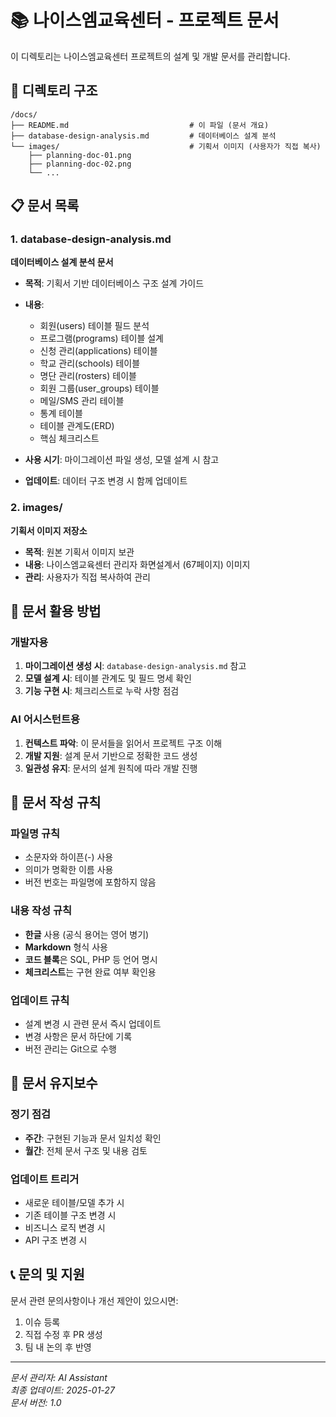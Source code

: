 # 📚 나이스엠교육센터 - 프로젝트 문서

이 디렉토리는 나이스엠교육센터 프로젝트의 설계 및 개발 문서를 관리합니다.

## 📁 디렉토리 구조

```
/docs/
├── README.md                           # 이 파일 (문서 개요)
├── database-design-analysis.md         # 데이터베이스 설계 분석
└── images/                             # 기획서 이미지 (사용자가 직접 복사)
    ├── planning-doc-01.png
    ├── planning-doc-02.png
    └── ...
```

## 📋 문서 목록

### 1. database-design-analysis.md
**데이터베이스 설계 분석 문서**

- **목적**: 기획서 기반 데이터베이스 구조 설계 가이드
- **내용**: 
  - 회원(users) 테이블 필드 분석
  - 프로그램(programs) 테이블 설계
  - 신청 관리(applications) 테이블
  - 학교 관리(schools) 테이블
  - 명단 관리(rosters) 테이블
  - 회원 그룹(user_groups) 테이블
  - 메일/SMS 관리 테이블
  - 통계 테이블
  - 테이블 관계도(ERD)
  - 핵심 체크리스트

- **사용 시기**: 마이그레이션 파일 생성, 모델 설계 시 참고
- **업데이트**: 데이터 구조 변경 시 함께 업데이트

### 2. images/
**기획서 이미지 저장소**

- **목적**: 원본 기획서 이미지 보관
- **내용**: 나이스엠교육센터 관리자 화면설계서 (67페이지) 이미지
- **관리**: 사용자가 직접 복사하여 관리

## 🎯 문서 활용 방법

### 개발자용
1. **마이그레이션 생성 시**: `database-design-analysis.md` 참고
2. **모델 설계 시**: 테이블 관계도 및 필드 명세 확인
3. **기능 구현 시**: 체크리스트로 누락 사항 점검

### AI 어시스턴트용
1. **컨텍스트 파악**: 이 문서들을 읽어서 프로젝트 구조 이해
2. **개발 지원**: 설계 문서 기반으로 정확한 코드 생성
3. **일관성 유지**: 문서의 설계 원칙에 따라 개발 진행

## 📝 문서 작성 규칙

### 파일명 규칙
- 소문자와 하이픈(-) 사용
- 의미가 명확한 이름 사용
- 버전 번호는 파일명에 포함하지 않음

### 내용 작성 규칙
- **한글** 사용 (공식 용어는 영어 병기)
- **Markdown** 형식 사용
- **코드 블록**은 SQL, PHP 등 언어 명시
- **체크리스트**는 구현 완료 여부 확인용

### 업데이트 규칙
- 설계 변경 시 관련 문서 즉시 업데이트
- 변경 사항은 문서 하단에 기록
- 버전 관리는 Git으로 수행

## 🔄 문서 유지보수

### 정기 점검
- **주간**: 구현된 기능과 문서 일치성 확인
- **월간**: 전체 문서 구조 및 내용 검토

### 업데이트 트리거
- 새로운 테이블/모델 추가 시
- 기존 테이블 구조 변경 시
- 비즈니스 로직 변경 시
- API 구조 변경 시

## 📞 문의 및 지원

문서 관련 문의사항이나 개선 제안이 있으시면:
1. 이슈 등록
2. 직접 수정 후 PR 생성
3. 팀 내 논의 후 반영

---

*문서 관리자: AI Assistant*  
*최종 업데이트: 2025-01-27*  
*문서 버전: 1.0*
